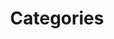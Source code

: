 ---
layout: categories
title: Categories
permalink: /category

redirect_from:
    - /tags
    - /tags/
    - /categories
---